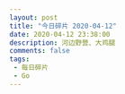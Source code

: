 ```yaml
---
layout: post
title: "今日碎片 2020-04-12"
date: 2020-04-12 23:38:00
description: 河边野营、大鸡腿
comments: false
tags: 
 - 每日碎片
 - Go
---
```


